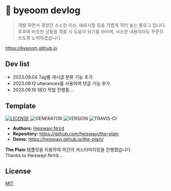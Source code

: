 # 📜 byeoom devlog
> 개발 하면서 겪었던 소소한 이슈, 애로사항 등을 가볍게 적어 놓는 블로그 입니다.<br/>
추후에 비슷한 상황을 겪을 시 도움이 되기를 바라며, 사소한 내용이라도 꾸준히 쓰도록 노력하겠습니다.

https://byeoom.github.io





## Dev list
- 2023.09.04 Tag별 게시글 분류 기능 추가.
- 2023.09.12 utterances를 사용하여 댓글 기능 추가.
- 2023.09.19 SEO 작업 진행중...




## Template
[![LICENSE](https://img.shields.io/badge/license-MIT-blue.svg)](LICENSE) 
 ![GENERATOR](https://img.shields.io/badge/made_with-jekyll-blue.svg)
 ![VERSION](https://img.shields.io/badge/current_version-4.0-green.svg) 
 ![TRAVIS-CI](https://travis-ci.org/heiswayi/the-plain.svg?branch=master)
- **Authors:** [Heiswayi Nrird](https://heiswayi.nrird.com)   
- **Repository:** https://github.com/heiswayi/the-plain   
- **Demo:** https://heiswayi.github.io/the-plain/   

 **The Plain** 템플릿을 이용하여 약간의 커스터마이징을 진행했습니다.   
 Thanks to Heiswayi Nrird...





## License
[MIT](LICENSE)
